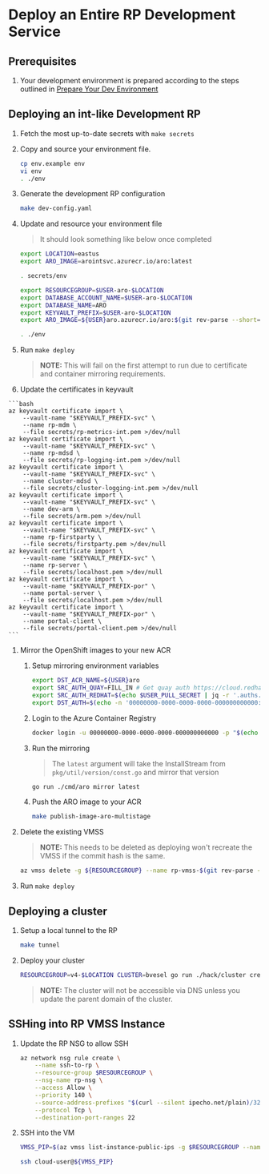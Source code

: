 # Deploy an Entire RP Development Service

## Prerequisites

1. Your development environment is prepared according to the steps outlined in [Prepare Your Dev Environment](./prepare-your-dev-environment.md)


## Deploying an int-like Development RP

1. Fetch the most up-to-date secrets with `make secrets`

1. Copy and source your environment file.
    ```bash
    cp env.example env
    vi env
    . ./env
    ```

1. Generate the development RP configuration
    ```bash
    make dev-config.yaml
    ```

1. Update and resource your environment file
    > It should look something like below once completed
    ```bash
    export LOCATION=eastus
    export ARO_IMAGE=arointsvc.azurecr.io/aro:latest

    . secrets/env

    export RESOURCEGROUP=$USER-aro-$LOCATION
    export DATABASE_ACCOUNT_NAME=$USER-aro-$LOCATION
    export DATABASE_NAME=ARO
    export KEYVAULT_PREFIX=$USER-aro-$LOCATION
    export ARO_IMAGE=${USER}aro.azurecr.io/aro:$(git rev-parse --short=7 HEAD)$([[ $(git status --porcelain) = "" ]] || echo -dirty)
    ```

    ```bash
    . ./env
    ```

1. Run `make deploy`
    > __NOTE:__ This will fail on the first attempt to run due to certificate and container mirroring requirements.

1. Update the certificates in keyvault
<!-- TODO: this is almost duplicated elsewhere.  Would be nice to move to common area -->
    ```bash
    az keyvault certificate import \
        --vault-name "$KEYVAULT_PREFIX-svc" \
        --name rp-mdm \
        --file secrets/rp-metrics-int.pem >/dev/null
    az keyvault certificate import \
        --vault-name "$KEYVAULT_PREFIX-svc" \
        --name rp-mdsd \
        --file secrets/rp-logging-int.pem >/dev/null
    az keyvault certificate import \
        --vault-name "$KEYVAULT_PREFIX-svc" \
        --name cluster-mdsd \
        --file secrets/cluster-logging-int.pem >/dev/null
    az keyvault certificate import \
        --vault-name "$KEYVAULT_PREFIX-svc" \
        --name dev-arm \
        --file secrets/arm.pem >/dev/null
    az keyvault certificate import \
        --vault-name "$KEYVAULT_PREFIX-svc" \
        --name rp-firstparty \
        --file secrets/firstparty.pem >/dev/null
    az keyvault certificate import \
        --vault-name "$KEYVAULT_PREFIX-svc" \
        --name rp-server \
        --file secrets/localhost.pem >/dev/null
    az keyvault certificate import \
        --vault-name "$KEYVAULT_PREFIX-por" \
        --name portal-server \
        --file secrets/localhost.pem >/dev/null
    az keyvault certificate import \
        --vault-name "$KEYVAULT_PREFIX-por" \
        --name portal-client \
        --file secrets/portal-client.pem >/dev/null
    ```


1. Mirror the OpenShift images to your new ACR
    <!-- TODO (bv) allow mirroring through a pipeline would be faster and a nice to have -->

    1. Setup mirroring environment variables
        ```bash
        export DST_ACR_NAME=${USER}aro
        export SRC_AUTH_QUAY=FILL_IN # Get quay auth https://cloud.redhat.com/openshift/create/local -> Download Pull Secret
        export SRC_AUTH_REDHAT=$(echo $USER_PULL_SECRET | jq -r '.auths."registry.redhat.io".auth')
        export DST_AUTH=$(echo -n '00000000-0000-0000-0000-000000000000:'$(az acr login -n ${DST_ACR_NAME} --expose-token | jq -r .accessToken) | base64 -w0)

    1. Login to the Azure Container Registry
        ```bash
        docker login -u 00000000-0000-0000-0000-000000000000 -p "$(echo $DST_AUTH | base64 -d | cut -d':' -f2)" "${DST_ACR_NAME}.azurecr.io"
        ```

    1. Run the mirroring
        > The `latest` argument will take the InstallStream from `pkg/util/version/const.go` and mirror that version
        ```bash
        go run ./cmd/aro mirror latest
        ```

    1. Push the ARO image to your ACR
        ```bash
        make publish-image-aro-multistage
        ```

1. Delete the existing VMSS
    > __NOTE:__ This needs to be deleted as deploying won't recreate the VMSS if the commit hash is the same.
    ```bash
    az vmss delete -g ${RESOURCEGROUP} --name rp-vmss-$(git rev-parse --short=7 HEAD)$([[ $(git status --porcelain) = "" ]] || echo -dirty)
    ```

1. Run `make deploy`

## Deploying a cluster

1. Setup a local tunnel to the RP
    ```bash
    make tunnel
    ```

1. Deploy your cluster
    ```bash
    RESOURCEGROUP=v4-$LOCATION CLUSTER=bvesel go run ./hack/cluster create
    ```

    > __NOTE:__ The cluster will not be accessible via DNS unless you update the parent domain of the cluster.


## SSHing into RP VMSS Instance

1. Update the RP NSG to allow SSH
    ```bash
    az network nsg rule create \
        --name ssh-to-rp \
        --resource-group $RESOURCEGROUP \
        --nsg-name rp-nsg \
        --access Allow \
        --priority 140 \
        --source-address-prefixes "$(curl --silent ipecho.net/plain)/32" \
        --protocol Tcp \
        --destination-port-ranges 22
    ```

1. SSH into the VM
    ```bash
    VMSS_PIP=$(az vmss list-instance-public-ips -g $RESOURCEGROUP --name rp-vmss-$(git rev-parse --short=7 HEAD)$([[ $(git status --porcelain) = "" ]] || echo -dirty) | jq -r '.[0].ipAddress')

    ssh cloud-user@${VMSS_PIP}
    ```
